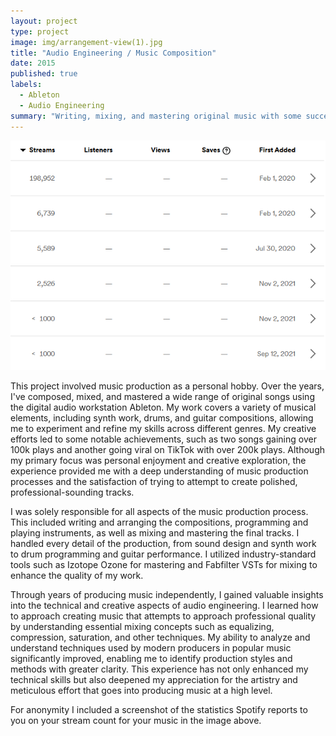 ```yaml
---
layout: project
type: project
image: img/arrangement-view(1).jpg
title: "Audio Engineering / Music Composition"
date: 2015
published: true
labels:
  - Ableton
  - Audio Engineering
summary: "Writing, mixing, and mastering original music with some success, experience in sound design and composition."
---
```


<img class="img-fluid" src="../img/Screenshot 2024-09-11 214037.png">

This project involved music production as a personal hobby. Over the years, I've composed, mixed, and mastered a wide range of original songs using the digital audio workstation Ableton. My work covers a variety of musical elements, including synth work, drums, and guitar compositions, allowing me to experiment and refine my skills across different genres. My creative efforts led to some notable achievements, such as two songs gaining over 100k plays and another going viral on TikTok with over 200k plays. Although my primary focus was personal enjoyment and creative exploration, the experience provided me with a deep understanding of music production processes and the satisfaction of trying to attempt to create polished, professional-sounding tracks.

I was solely responsible for all aspects of the music production process. This included writing and arranging the compositions, programming and playing instruments, as well as mixing and mastering the final tracks. I handled every detail of the production, from sound design and synth work to drum programming and guitar performance. I utilized industry-standard tools such as Izotope Ozone for mastering and Fabfilter VSTs for mixing to enhance the quality of my work.

Through years of producing music independently, I gained valuable insights into the technical and creative aspects of audio engineering. I learned how to approach creating music that attempts to approach professional quality by understanding essential mixing concepts such as equalizing, compression, saturation, and other techniques. My ability to analyze and understand techniques used by modern producers in popular music significantly improved, enabling me to identify production styles and methods with greater clarity. This experience has not only enhanced my technical skills but also deepened my appreciation for the artistry and meticulous effort that goes into producing music at a high level.

For anonymity I included a screenshot of the statistics Spotify reports to you on your stream count for your music in the image above.

